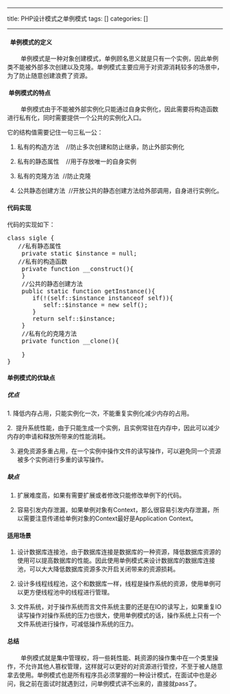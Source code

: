 
--- 
title:  PHP设计模式之单例模式 
tags: []
categories: [] 

---
####   单例模式的定义

        单例模式是一种对象创建模式，单例顾名思义就是只有一个实例，因此单例类不能被外部多次创建以及克隆。单例模式主要应用于对资源消耗较多的场景中，为了防止随意创建浪费了资源。

####  单例模式的特点

        单例模式由于不能被外部实例化只能通过自身实例化，因此需要将构造函数进行私有化，同时需要提供一个公共的实例化入口。

它的结构值需要记住一句三私一公：

1. 私有的构造方法    //防止多次创建和防止继承，防止外部实例化

2. 私有的静态属性    //用于存放唯一的自身实例

3. 私有的克隆方法  //防止克隆

4. 公共静态创建方法  //开放公共的静态创建方法给外部调用，自身进行实例化。

#### 代码实现

代码的实现如下：

>  
 <pre>class sigle {
   //私有静态属性
    private static $instance = null;
   //私有的构造函数
    private function __construct(){
    }
    //公共的静态创建方法
    public static function getInstance(){
       if(!(self::$instance instanceof self)){
          self::$instance = new self();
       }
       return self::$instance;
    }
    //私有化的克隆方法
    private function __clone(){
       
    }
}</pre> 


#### 单例模式的优缺点

##### 优点

1. 降低内存占用，只能实例化一次，不能重复实例化减少内存的占用。

2.  提升系统性能，由于只能生成一个实例，且实例常驻在内存中，因此可以减少内存的申请和释放所带来的性能消耗。

3. 避免资源多重占用，在一个实例中操作文件的读写操作，可以避免同一个资源被多个实例进行多重的读写操作。

##### 缺点

1. 扩展难度高，如果有需要扩展或者修改只能修改单例下的代码。

2. 容易引发内存泄漏，如果单例对象有Context，那么很容易引发内存泄漏，所以需要注意传递给单例对象的Context最好是Application Context。

#### 适用场景

1. 设计数据库连接池，由于数据库连接是数据库的一种资源，降低数据库资源的使用可以提高数据库的性能。因此使用单例模式来设计数据库的数据库连接池，可以大大降低数据库资源多次开启关闭带来的资源损耗。

2. 设计多线程线程池，这个和数据库一样，线程是操作系统的资源，使用单例可以更方便线程池中的线程进行管理。

3. 文件系统，对于操作系统而言文件系统主要的还是在IO的读写上，如果重复IO读写操作对操作系统的压力也很大，使用单例模式的话，操作系统上只有一个文件系统进行操作，可减低操作系统的压力。

#### 总结

        单例模式就是集中管理权，将一些耗性能、耗资源的操作集中在一个类里操作，不允许其他人篡权管理，这样就可以更好的对资源进行管控，不至于被人随意拿去使用。单例模式也是所有程序员必须掌握的一种设计模式，在面试中也是必问，我之前在面试时就遇到过，问单例模式讲不出来的，直接就pass了。
